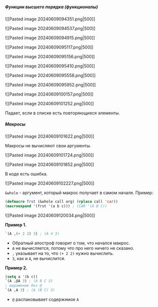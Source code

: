 ##### Функции высшего порядка (функционалы)

![[Pasted image 20240609094351.png|500]]

![[Pasted image 20240609094537.png|500]]

![[Pasted image 20240609094915.png|500]]

![[Pasted image 20240609095117.png|500]]

![[Pasted image 20240609095156.png|500]]

![[Pasted image 20240609095410.png|500]]

![[Pasted image 20240609095558.png|500]]

![[Pasted image 20240609095952.png|500]]

![[Pasted image 20240609100157.png|500]]

![[Pasted image 20240609101252.png|500]]

Падает, если в списке есть повторяющиеся элементы.

##### Макросы

![[Pasted image 20240609101622.png|500]]

Макросы не вычисляют свои аргументы.

![[Pasted image 20240609101724.png|500]]

![[Pasted image 20240609101852.png|500]]

В коде есть ошибка.

![[Pasted image 20240609102227.png|500]]

`&whole` - аргумент, который макрос получает в самом начале.
Пример:

```lisp
(defmacro frst (&whole call arg) (rplaca call 'car))
(macroexpand '(frst '(a b c))) ; (CAR '(A B C))
```

![[Pasted image 20240609120034.png|500]]

**Пример 1.**

```lisp
`(A ,(+ 2 2) 3) ; (A 4 3)
```

- Обратный апостроф говорит о том, что начался макрос.
- `A` не вычисляется, потому что про него ничего не сказано.
- `,` указывает на то, что `(+ 2 2)` нужно вычислить.
- `3`, как и `A`, не вычислится.

**Пример 2.**

```lisp
(setq a '(b c))
`(A ,@A 3) ; (A B C 3)
; выражение без @
`(A ,A 3) ; (A (B C) 3)
```

- `@` распаковывает содержимое `A`
